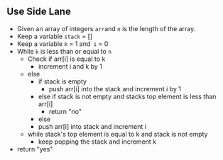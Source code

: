 ## Use Side Lane

- Given an array of integers  `arr`and `n` is the length of the array.
- Keep a variable `stack` = [] 
- Keep a variable `k` = 1 and` i` = 0
- While `k` is less than or equal to `n`
  - Check if arr[i] is equal to k
    - increment i and k by 1
  - else
    - if stack is empty 
      - push arr[i] into the stack and increment i by 1
    - else if stack is not empty and stacks top element is less than arr[i]
      - return "no"
    - else
    -  push arr[i] into stack and increment i
  - while stack's  top element is equal to k and stack is not empty 
    - keep popping the stack and increment k
- return "yes"